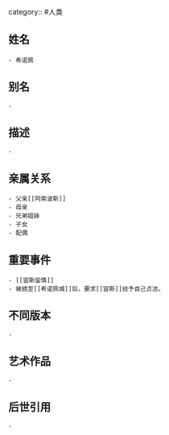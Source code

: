 category:: #人类
## 姓名
	- 希诺佩
## 别名
	-
## 描述
	-
## 亲属关系
	- 父亲[[阿索波斯]]
	- 母亲
	- 兄弟姐妹
	- 子女
	- 配偶
## 重要事件
	- [[宙斯留情]]
	- 被掳至[[希诺佩城]]后，要求[[宙斯]]给予自己贞洁。
## 不同版本
	-
## 艺术作品
	-
## 后世引用
	-
